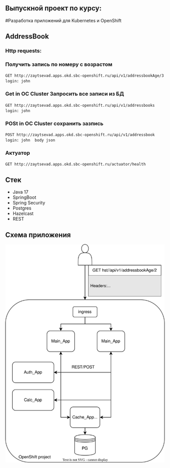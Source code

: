 ## Выпускной проект по курсу: 
#Разработка приложений для Kubernetes и OpenShift

## AddressBook

### Http requests:

### Получить запись по номеру с возрастом
`GET http://zaytsevad.apps.okd.sbc-openshift.ru/api/v1/addressbookAge/3
 login: john`

### Get in OC Cluster Запросить все записи из БД


` GET http://zaytsevad.apps.okd.sbc-openshift.ru/api/v1/addressbooks
  login: john `

### POSt in OC Cluster сохранить зазпись


` POST http://zaytsevad.apps.okd.sbc-openshift.ru/api/v1/addressbook
login: john 
body json
`

### Актуатор
` GET http://zaytsevad.apps.okd.sbc-openshift.ru/actuator/health `


## Стек
- Java 17
- SpringBoot
- Spring Security
- Postgres
- Hazelcast
- REST


## Схема приложения

![Installation](scheme/app_scheme.svg)

